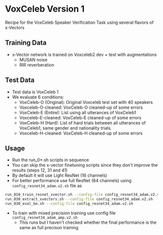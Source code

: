 # VoxCeleb Version 1

Recipe for the VoxCeleb Speaker Verification Task using several flavors of x-Vectors

## Training Data

   - x-Vector network is trained on Voxceleb2 dev + test with augmentations
     - MUSAN noise
     - RIR reverberation

## Test Data

   - Test data is VoxCeleb 1
   - We evaluate 6 conditions:
      - VoxCeleb-O (Original): Original Voxceleb test set with 40 speakers
      - Voxceleb-O-cleaned: VoxCeleb-O cleaned-up of some errors
      - VoxCeleb-E (Entire): List using all utterances of VoxCeleb1
      - Voxceleb-E-cleaned: VoxCeleb-E cleaned-up of some errors
      - VoxCeleb-H (Hard): List of hard trials between all utterances of VoxCeleb1, same gender and nationality trials.
      - Voxceleb-H-cleaned: VoxCeleb-H cleaned-up of some errors

## Usage

   - Run the run_0*.sh scripts in sequence
   - You can skip the x-vector finetuning scripts since they don't improve the results (steps 12, 31 and 41)
   - By default it will use Light ResNet (16 channels)
   - For better performance use full ResNet (64 channels) using `config_resnet34_adam.v2.sh` file as
```bash
run_010_train_resnet_xvector.sh --config-file config_resnet34_adam.v2.sh
run_030_extract_xvectors.sh --config-file config_resnet34_adam.v2.sh
run_030_eval_be.sh --config-file config_resnet34_adam.v2.sh
```

   - To train with mixed precision training use config file `config_resnet34_adam_amp.v2.sh`
     - This runs but I haven't checked whether the final performance is the same as full precison training
